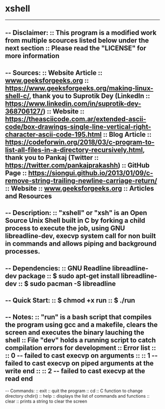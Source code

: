 # xshell
----
-- Disclaimer:
:: This program is a modified work from multiple scources listed below under the next section
:: Please read the "LICENSE" for more information
----
-- Sources:
:: Website Article :: www.geeksforgeeks.org :: https://www.geeksforgeeks.org/making-linux-shell-c/, thank you to Suprotik Dey (LinkedIn :: https://www.linkedin.com/in/suprotik-dey-368706127/)
:: Website :: https://theasciicode.com.ar/extended-ascii-code/box-drawings-single-line-vertical-right-character-ascii-code-195.html
:: Blog Article :: https://codeforwin.org/2018/03/c-program-to-list-all-files-in-a-directory-recursively.html, thank you to Pankaj (Twitter :: https://twitter.com/pankajprakashh)
:: GitHub Page :: https://siongui.github.io/2013/01/09/c-remove-string-trailing-newline-carriage-return/
:: Website :: www.geeksforgeeks.org :: Articles and Resources
----
-- Description:
:: "xshell" or "xsh" is an Open Source Unix Shell built in C by forking a child process to execute the job, using GNU libreadline-dev, execvp system call for non built in commands and allows piping and background processes.
----
-- Dependencies:
:: GNU Readline libreadline-dev package
:: $ sudo apt-get install libreadline-dev
:: $ sudo pacman -S libreadline
----
-- Quick Start:
:: $ chmod +x run
:: $ ./run
----
-- Notes:
:: "run" is a bash script that compiles the program using gcc and a makefile, clears the screen and executes the binary lauching the shell
:: File "dev" holds a running script to catch compilation errors for development
:: Error list
:: :: 0 -- failed to cast execvp on arguments
:: :: 1 -- failed to cast execvp on piped arguments at the write end
:: :: 2 -- failed to cast execvp at the read end
----
-- Commands:
:: exit :: quit the program
:: cd :: C function to change directory chdir()
:: help :: displays the list of commands and functions
:: clear :: prints a string to clear the screen
